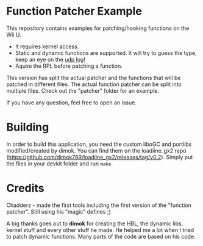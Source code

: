 # Function Patcher Example
This repository contains examples for patching/hooking functions on the Wii U.

- It requires kernel access.
- Static and dynamic functions are supported. It will try to guess the type, keep an eye on the [udp log](https://github.com/dimok789/loadiine_gx2/tree/master/udp_debug_reader)!  
- Aquire the RPL before patching a function.

This version has split the actual patcher and the functions that will be patched in different files.
The actual function patcher can be split into multiple files. Check out the "patcher" folder for an example.

If you have any question, feel free to open an issue.

# Building
In order to build this application, you need the custom liboGC and portlibs modified/created by dimok. You can find them on the loadiine_gx2 repo (https://github.com/dimok789/loadiine_gx2/releases/tag/v0.2). Simply put the files in your devkit folder and run `make`.

# Credits
Chadderz - made the first tools including the first version of the "function patcher". Still using his "magic" defines ;)

A big thanks goes out to <b>dimok</b> for creating the HBL, the dynamic libs, kernel stuff and every other stuff he made. He helped me a lot when I tried to patch dynamic functions. Many parts of the code are based on his code.

